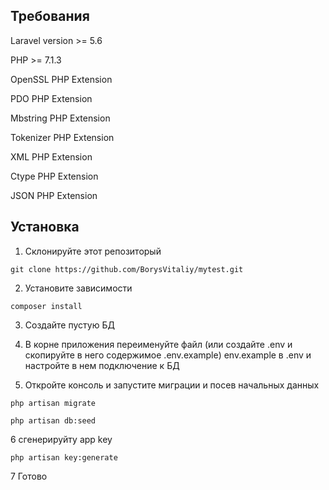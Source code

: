 
## Требования


Laravel version >= 5.6

PHP >= 7.1.3

OpenSSL PHP Extension

PDO PHP Extension

Mbstring PHP Extension

Tokenizer PHP Extension

XML PHP Extension

Ctype PHP Extension

JSON PHP Extension


## Установка

1. Склонируйте этот репозиторый

```
git clone https://github.com/BorysVitaliy/mytest.git
```

2. Установите зависимости

```
composer install
```
3. Создайте пустую БД

4. В корне приложения переименуйте файл (или создайте .env и скопируйте в него содержимое .env.example) env.example в .env и настройте в нем подключение к БД

5. Откройте консоль и запустите миграции и посев начальных данных 

```
php artisan migrate
```

```
php artisan db:seed
```
6  сгенерируйту app key 
```
php artisan key:generate
```

7 Готово

